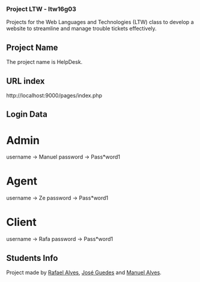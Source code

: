 ### Project LTW - ltw16g03
Projects for the Web Languages and Technologies (LTW) class to develop a website to streamline and manage trouble tickets effectively.

## Project Name
The project name is HelpDesk.

## URL index
http://localhost:9000/pages/index.php

## Login Data
# Admin
username -> Manuel
password -> Pass*word1

# Agent
username -> Ze
password -> Pass*word1

# Client
username -> Rafa
password -> Pass*word1

## Students Info
Project made by [Rafael Alves](https://github.com/rafazalves), [José Guedes](https://github.com/zenguedes) and [Manuel Alves](https://github.com/manuelcralves).<br>
